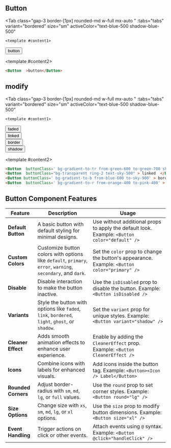 
<script setup>
const tabs = [
  { label: 'UI', value: 1, content: '' },
  { label: 'code', value: 2, content: ''}
];



</script>




## Button

<Tab 
   class="gap-3 border-[1px] rounded-md w-full mx-auto "
    :tabs="tabs" 
    variant="bordered"
    size="sm"
    activeColor="text-blue-500 shadow-blue-500"
  >
    <template #content1>
<div class='  p-4 rounded-lg shadow-inner  flex justify-center items-center'>
     <Button >button</Button>
</div>

</template>


  <template #content2>

  ```md
  <Button  >button</Button>
```
  </template>
</Tab>










## modify



<Tab 
   class="gap-3 border-[1px] rounded-md w-full mx-auto "
    :tabs="tabs" 
    variant="bordered"
    size="sm"
    activeColor="text-blue-500 shadow-blue-500"
  >
    <template #content1>
<div class="grid grid-cols-2 gap-4">
    <div class="  p-4 rounded-lg shadow-inner  flex justify-center items-center">
<Button  buttonClass=' bg-gradient-to-tr from-green-600 to-green-700 shadow-inner hover:scale-105 hover:ring-2' > faded  </Button>
 </div>
    <div class="  p-4 rounded-lg shadow-inner  flex justify-center items-center">
<Button  buttonClass="bg-transparent ring-2 text-sky-500" > linked  </Button>

</div>
    <div class="  p-4 rounded-lg shadow-inner  flex justify-center items-center">
  <Button buttonClass=' bg-gradient-to-b from-blue-600 to-sky-900' > border</Button>


</div>
     <div class="  p-4 rounded-lg shadow-inner  flex justify-center items-center">
     <Button  buttonClass=' bg-gradient-to-r from-orange-400 to-pink-400' > shadow  </Button>

</div>

</div>

</template>


  <template #content2>

  ```md
<Button  buttonClass=' bg-gradient-to-tr from-green-600 to-green-700 shadow-inner hover:scale-105 hover:ring-2' > faded  </Button>
<Button  buttonClass="bg-transparent ring-2 text-sky-500" > linked  </Button>
<Button buttonClass=' bg-gradient-to-b from-blue-600 to-sky-900' > border</Button>
<Button  buttonClass=' bg-gradient-to-r from-orange-400 to-pink-400' > shadow  </Button>

```
  </template>
</Tab>





## Button Component Features

| **Feature**           | **Description**                                                                                   | **Usage**                                                                                     |
|-----------------------|---------------------------------------------------------------------------------------------------|-----------------------------------------------------------------------------------------------|
| **Default Button**     | A basic button with default styling for minimal designs.                                         | Use without additional props to apply the default look. Example: `<Button color="default" />` |
| **Custom Colors**      | Customize button colors with options like `default`, `primary`, `error`, `warning`, `secondary`, and `dark`. | Set the `color` prop to change the button's appearance. Example: `<Button color="primary" />` |
| **Disable**            | Disable interaction to make the button inactive.                                                 | Use the `isDisabled` prop to disable the button. Example: `<Button isDisabled />`            |
| **Variants**           | Style the button with options like `faded`, `link`, `bordered`, `light`, `ghost`, or `shadow`.    | Set the `variant` prop for unique styles. Example: `<Button variant="shadow" />`             |
| **Cleaner Effect**     | Adds smooth animation effects to enhance user experience.                                        | Enable by adding the `CleanerEffect` prop. Example: `<Button CleanerEffect />`               |
| **Icons**              | Combine icons with labels for enhanced visuals.                                                  | Add icons inside the button tag. Example: `<Button><Icon /> Label</Button>`                  |
| **Rounded Corners**    | Adjust border-radius with `sm`, `md`, `lg`, or `full` values.                                    | Use the `round` prop to set corner styles. Example: `<Button round="lg" />`                  |
| **Size Options**       | Change size with `xs`, `sm`, `md`, `lg`, or `xl` options.                                        | Use the `size` prop to modify button dimensions. Example: `<Button size="xl" />`             |
| **Event Handling**     | Trigger actions on click or other events.                                                        | Attach events using `@` syntax. Example: `<Button @click="handleClick" />`                   |
